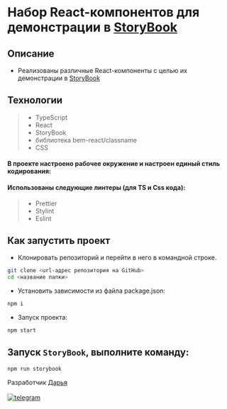 # Набор React-компонентов для демонстрации в [StoryBook](https://storybook.js.org/)

## Описание

- Реализованы различные React-компоненты с целью их демонстрации в [StoryBook](https://storybook.js.org/)


## Технологии

> - TypeScript
> - React
> - StoryBook
> - библиотека bem-react/classname
> - CSS

#### В проекте настроено рабочее окружение и настроен единый стиль кодирования:
#### Использованы следующие линтеры (для TS и Css кода): 
> - Prettier
> - Stylint
> - Eslint

## Как запустить проект

- Клонировать репозиторий и перейти в него в командной строке.

```Bash
git clone <url-адрес репозитория на GitHub>
cd <название папки>
```

- Установить зависимости из файла package.json:

```Bash
npm i
```

- Запуск проекта:

```Bash
npm start
```

## Запуск ```StoryBook```, выполните команду:

```sh
npm run storybook
```

Разработчик [Дарья](https://github.com/daria-bnn?tab=repositories)
<br />
<br />
[![telegram](https://img.shields.io/badge/Telegram-2CA5E0?style=for-the-badge&logo=telegram&logoColor=white)](https://t.me/dari_bnnn)

